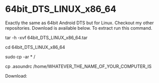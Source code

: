# 64bit_DTS_LINUX_x86_64
Exactly the same as 64bit Android DTS but for Linux. Checkout my other repositories. Download is available below. To extract run this command.

tar -h -xvf 64bit_DTS_LINUX_x86_64.tar

cd 64bit_DTS_LINUX_x86_64

sudo cp -ar * /

cp .asoundrc /home/WHATEVER_THE_NAME_OF_YOUR_COMPUTER_IS

Download:
